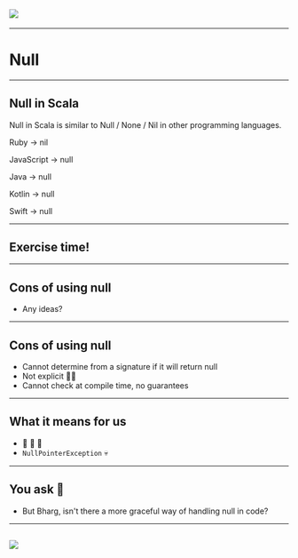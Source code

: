 ## ![](https://media.giphy.com/media/F0Y7kjfHRl3a0/giphy.gif)

---

# Null

---

## Null in Scala

Null in Scala is similar to Null / None / Nil in other programming languages.

Ruby -> nil

JavaScript -> null

Java -> null

Kotlin -> null

Swift -> null

---

## Exercise time!

---

## Cons of using null

- Any ideas?

---

## Cons of using null

- Cannot determine from a signature if it will return null
- Not explicit 🙅‍♀️
- Cannot check at compile time, no guarantees

---

## What it means for us

- 🐛 🐛 🐛
- `NullPointerException` 💀

---

## You ask 🤔

- But Bharg, isn't there a more graceful way of handling null in code?

---

## ![](https://media.giphy.com/media/VbbYzso9S1Ks9PmZFp/giphy.gif)
